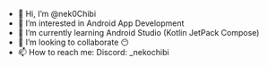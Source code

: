 - 👋 Hi, I’m @nek0Chibi
- 👀 I’m interested in Android App Development
- 🌱 I’m currently learning Android Studio (Kotlin JetPack Compose)
- 💞️ I’m looking to collaborate 😶
- 📫 How to reach me: Discord: _nekochibi

<!---
nek0Chibi/nek0Chibi is a ✨ special ✨ repository because its `README.md` (this file) appears on your GitHub profile.
You can click the Preview link to take a look at your changes.
--->
